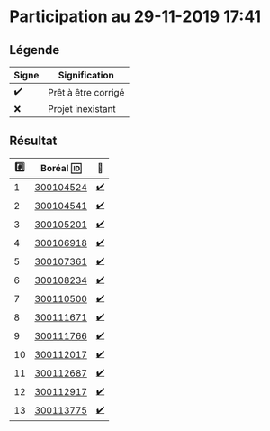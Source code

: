 # Participation au 29-11-2019 17:41

## Légende

| Signe              | Signification                 |
|--------------------|-------------------------------|
| :heavy_check_mark: | Prêt à être corrigé           |
| :x:                | Projet inexistant             |

## Résultat

|:hash:| Boréal :id:                | :100:              |
|------|----------------------------|--------------------|
| 1 | [300104524](b300104524-blank-ng) | [:heavy_check_mark:](Correction.md#etudiant-300104524) |
| 2 | [300104541](b300104541-blank-ng) | [:heavy_check_mark:](Correction.md#etudiant-300104541) |
| 3 | [300105201](b300105201-blank-ng) | [:heavy_check_mark:](Correction.md#etudiant-300105201) |
| 4 | [300106918](b300106918-blank-ng) | [:heavy_check_mark:](Correction.md#etudiant-300106918) |
| 5 | [300107361](b300107361-blank-ng) | [:heavy_check_mark:](Correction.md#etudiant-300107361) |
| 6 | [300108234](b300108234-blank-ng) | [:heavy_check_mark:](Correction.md#etudiant-300108234) |
| 7 | [300110500](b300110500-blank-ng) | [:heavy_check_mark:](Correction.md#etudiant-300110500) |
| 8 | [300111671](b300111671-blank-ng) | [:heavy_check_mark:](Correction.md#etudiant-300111671) |
| 9 | [300111766](b300111766-blank-ng) | [:heavy_check_mark:](Correction.md#etudiant-300111766) |
| 10 | [300112017](b300112017-blank-ng) | [:heavy_check_mark:](Correction.md#etudiant-300112017) |
| 11 | [300112687](b300112687-blank-ng) | [:heavy_check_mark:](Correction.md#etudiant-300112687) |
| 12 | [300112917](b300112917-blank-ng) | [:heavy_check_mark:](Correction.md#etudiant-300112917) |
| 13 | [300113775](b300113775-blank-ng) | [:heavy_check_mark:](Correction.md#etudiant-300113775) |
